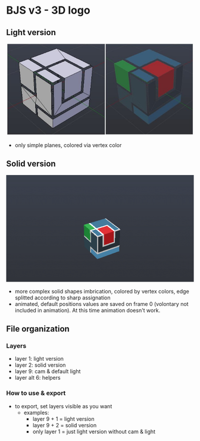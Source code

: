 # BJS v3 - 3D logo

## Light version

![light-version-vextex-painted](sources/light-version-vextex-painted.jpg)

- only simple planes, colored via vertex color 

## Solid version

![solid-version-animated-logo](sources/solid-version-animated-logo.gif)

  - more complex solid shapes imbrication, colored by vertex colors, edge splitted according to sharp assignation
 - animated, default positions values are saved on frame 0 (volontary not included in animation). At this time animation doesn't work.

## File organization

### Layers

- layer 1: light version
- layer 2: solid version
- layer 9: cam & default light
- layer alt 6: helpers

### How to use & export

- to export, set layers visible as you want
  - examples:
    - layer 9 + 1 = light version
    - layer 9 + 2 = solid version
    - only layer 1 = just light version without cam & light